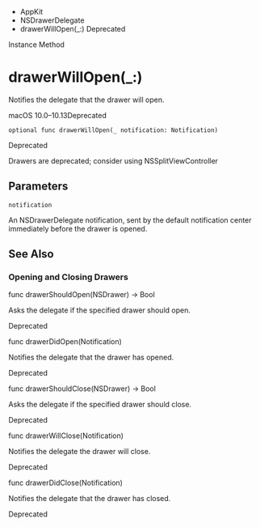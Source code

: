 

- AppKit
- NSDrawerDelegate
-  drawerWillOpen(\_:) Deprecated

Instance Method

# drawerWillOpen(\_:)

Notifies the delegate that the drawer will open.

macOS 10.0–10.13Deprecated

``` source
optional func drawerWillOpen(_ notification: Notification)
```

Deprecated

Drawers are deprecated; consider using NSSplitViewController

## Parameters 

`notification`  

An NSDrawerDelegate notification, sent by the default notification center immediately before the drawer is opened.

## See Also

### Opening and Closing Drawers

func drawerShouldOpen(NSDrawer) -> Bool

Asks the delegate if the specified drawer should open.

Deprecated

func drawerDidOpen(Notification)

Notifies the delegate that the drawer has opened.

Deprecated

func drawerShouldClose(NSDrawer) -> Bool

Asks the delegate if the specified drawer should close.

Deprecated

func drawerWillClose(Notification)

Notifies the delegate the drawer will close.

Deprecated

func drawerDidClose(Notification)

Notifies the delegate that the drawer has closed.

Deprecated

